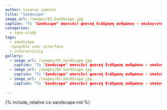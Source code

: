 ```yaml
---
author: lazarou ioannis
title: "Sandscape"
image_url: /images/03.SandScape.jpg
caption: "Το "Sandscape" αποτελεί φυσική διάδραση ανθρώπου - υπολογιστή. Κάνει χρήση άμμου και υπολογιστικών προσομοιώσεων δίνει τη δυνατότητα στο χρήστη να απεικονίσει τις υψομετρικές διακυμάνσεις του εδάφους."
categories:
  - case-study
tags:
  - sandscape
  -tangible user interface
  - interactivity
gallery:
  - image_url: /images/03.SandScape.jpg
    caption: "Το "Sandscape" αποτελεί φυσική διάδραση ανθρώπου - υπολογιστή. Κάνει χρήση άμμου και υπολογιστικών προσομοιώσεων δίνει τη δυνατότητα στο χρήστη να απεικονίσει τις υψομετρικές διακυμάνσεις του εδάφους."
  - image_url: /images/04.SandScape.jpg
    caption: "Το "Sandscape" αποτελεί φυσική διάδραση ανθρώπου - υπολογιστή. Κάνει χρήση άμμου και υπολογιστικών προσομοιώσεων δίνει τη δυνατότητα στο χρήστη να απεικονίσει τις υψομετρικές διακυμάνσεις του εδάφους."
  - image_url: /images/05.SandScape.jpg
    caption: "Το "Sandscape" αποτελεί φυσική διάδραση ανθρώπου - υπολογιστή. Κάνει χρήση άμμου και υπολογιστικών προσομοιώσεων δίνει τη δυνατότητα στο χρήστη να απεικονίσει τις υψομετρικές διακυμάνσεις του εδάφους."
  
---
```


{% include_relative cs-sandscape.md %}
